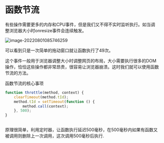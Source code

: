 

# 函数节流

有些操作需要更多的内存和CPU事件，但是我们又不得不实时监听执行。如当调整浏览器大小时onresize事件会连续触发。

![image-20220801085746259](https://pzy-images.oss-cn-hangzhou.aliyuncs.com/img/202208010857282.png)



可以看到只是一次简单的拖动窗口就让函数执行了49次。

这个事件一般用于浏览器调整大小时调整网页的布局，大小需要执行很多的DOM操作，恰恰这些操作都非常昂贵，很容易让浏览器崩溃。这时我们就可以使用函数节流的方法。

函数节流的核心事项

```javascript
function throttle(method, context) {
    clearTimeout(method.tId);
    method.tId = setTimeout(function () {
        method.call(context);
    }, 500);
}
```

![点击并拖拽以移动](data:image/gif;base64,R0lGODlhAQABAPABAP///wAAACH5BAEKAAAALAAAAAABAAEAAAICRAEAOw==)

原理很简单，利用定时器，让函数执行延迟500毫秒，在500毫秒内如果有函数又被调用则删除上一次调用，这次调用500毫秒后执行.